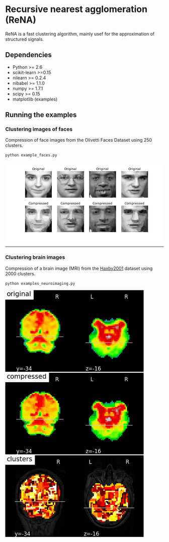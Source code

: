 # Recursive nearest agglomeration (ReNA)

ReNA is a fast clustering algorithm, mainly usef for the approximation of structured signals.


## Dependencies

* Python >= 2.6  
* scikit-learn >=0.15
* nilearn >= 0.2.4 
* nibabel >= 1.1.0 
* numpy >= 1.7.1
* scipy >= 0.15
* matplotlib (examples)


## Running the examples

### Clustering images of faces

Compression of face images from the Olivetti Faces Dataset using 250 clusters.

```python
python example_faces.py
```
![](figures/faces.png)

----

### Clustering brain images

Compression of a brain image (MRI) from the [Haxby2001](http://www.ncbi.nlm.nih.gov/pubmed/11577229) dataset using 2000 clusters.


```python
python examples_neuroimaging.py
```
![](figures/original.png)
![](figures/compress.png)
![Clusters found with ReNA](figures/clusters.png)

